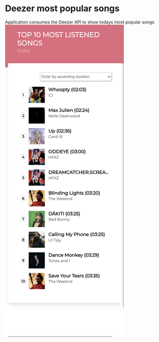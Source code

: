 # Deezer most popular songs
Application consumes the Deezer API to show todays most popular songs
![App image](./docs/images/app.png)